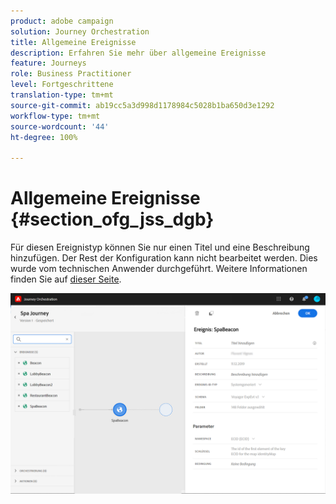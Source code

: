 ```yaml
---
product: adobe campaign
solution: Journey Orchestration
title: Allgemeine Ereignisse
description: Erfahren Sie mehr über allgemeine Ereignisse
feature: Journeys
role: Business Practitioner
level: Fortgeschrittene
translation-type: tm+mt
source-git-commit: ab19cc5a3d998d1178984c5028b1ba650d3e1292
workflow-type: tm+mt
source-wordcount: '44'
ht-degree: 100%

---
```



# Allgemeine Ereignisse {#section_ofg_jss_dgb}

Für diesen Ereignistyp können Sie nur einen Titel und eine Beschreibung hinzufügen. Der Rest der Konfiguration kann nicht bearbeitet werden. Dies wurde vom technischen Anwender durchgeführt. Weitere Informationen finden Sie auf [dieser Seite](../event/about-events.md).

![](../assets/general-events.png)
